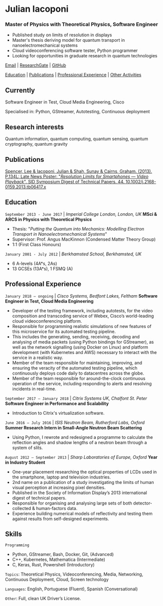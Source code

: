 # Julian Iacoponi
### Master of Physics with Theoretical Physics, Software Engineer
- Published study on limits of resolution in displays
- Master's thesis deriving model for quantum transport in nanoelectromechanical systems
- Cloud videoconferencing software tester, Python programmer
- Looking for opportunities in graduate research in quantum technologies

[Email](mailto:julian.iacoponi@gmail.com) | [ResearchGate](https://www.researchgate.net/profile/Julian_Iacoponi) | [GitHub](https://github.com/julianiacoponi)


[Education](#Education) | [Publications](#Publications) | [Professional Experience](#Professional-Experience) | [Other Activities](#Other-Activities)

## Currently

Software Engineer in Test, Cloud Media Engineering, Cisco

Specialised in: Python, GStreamer, Autotesting, Continuous deployment

## Research interests

Quantum information, quantum computing, quantum sensing, quantum cryptography, quantum gravity

## Publications

[Spencer, Lee & Iacoponi, Julian & Shah, Sunay & Cairns, Graham. (2013). P.134L: Late News Poster: "*Resolution Limits for Smartphones — Video Playback*". SID Symposium Digest of Technical Papers. 44. 10.1002/j.2168-0159.2013.tb06417.x](https://onlinelibrary.wiley.com/doi/abs/10.1002/j.2168-0159.2013.tb06417.x)

## Education

`September 2013 - June 2017` | *Imperial College London, London, UK*
__MSci & ARCS in Physics with Theoretical Physics__
- Thesis: "*Putting the Quantum into Mechanics: Modelling Electron Transport in Nanoelectromechanical Systems*"
- Supervisor: Prof. Angus MacKinnon (Condensed Matter Theory Group)
- 1:1 (First Class Honours)

`January 2001 - July 2012` | *Berkhamsted School, Berkhamsted, UK*
- 6 A-levels (4A*s, 2As)
- 13 GCSEs (13A*s), 1 FSMQ (A)


## Professional Experience

`January 2018 – ongoing` | *Cisco Systems, Bedfont Lakes, Feltham*
__Software Engineer in Test, Cloud Media Engineering__
- Developer of the testing framework, including autotests, for the video composition and transcoding service of Webex, Cisco’s world-leading cloud videoconferencing platform.
- Responsible for programming realistic simulations of new features of this microservice for its automated testing pipeline.
- This includes the generating, sending, receiving, decoding and analysing of media packets (using Python bindings for GStreamer), as well as the network signalling (using Docker on Linux) and platform development (with Kubernetes and AWS) necessary to interact with the service in a realistic way.
- Member of the team responsible for maintaining, improving, and ensuring the veracity of the automated testing pipeline, which continuously deploys code daily to datacentres across the globe.
- Member of the team responsible for around-the-clock continuous operation of the service, including responding to alerts and resolving incidents in real-time.

`September 2017 – January 2018` | *Citrix Systems UK, Chalfont St. Peter*
__Software Engineer in Performance and Scalability__
- Introduction to Citrix's virtualization software.

`June 2016 – July 2016` | *ISIS Neutron Beam, Rutherford Labs, Oxford*
__Summer Research Intern in Small-Angle Neutron Beam Scattering__
- Using Python, I rewrote and redesigned a programme to calculate the reflection angles and shadow lengths of a neutron beam through a system of slits.

`August 2012 – September 2013` | *Sharp Laboratories of Europe, Oxford*
__Year in Industry Student__
- One-year placement researching the optical properties of LCDs used in the smartphone, laptop and television industries.
- 2nd name on a publication of a study investigating the limits of human visual perception at increasing pixel densities.
- Published in the Society of Information Display’s 2013 international digest of technical papers.
- Responsible for organising and analysing large sets of both detector-collected & human-factors data.
- Experience building numerical models of reflectivity and testing them against results from self-designed experiments.

## Skills

`Programming`
- Python, GStreamer, Bash, Docker, Git, (Advanced)
- C++, Kubernetes, Mathematica (Intermediate)
- C, Keras, Rust, Powershell (Introductory)

`Topics`: Theoretical Physics, Videoconferencing, Media, Networking, Continuous Deployment, Cloud, Screen technology

`Languages`: English, Portuguese (Fluent), Spanish (Conversational)

`Other`: Full, clean UK Driver’s License.
